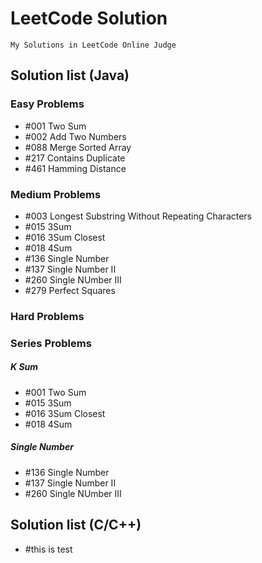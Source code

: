 # LeetCode Solution
    My Solutions in LeetCode Online Judge

## Solution list (Java)

### Easy Problems
+ #001 Two Sum
+ #002 Add Two Numbers
+ #088 Merge Sorted Array
+ #217 Contains Duplicate
+ #461 Hamming Distance


### Medium Problems
+ #003 Longest Substring Without Repeating Characters
+ #015 3Sum
+ #016 3Sum Closest
+ #018 4Sum
+ #136 Single Number
+ #137 Single Number II
+ #260 Single NUmber III
+ #279 Perfect Squares

### Hard Problems

### Series Problems
##### K Sum
+ #001 Two Sum
+ #015 3Sum
+ #016 3Sum Closest
+ #018 4Sum

##### Single Number
+ #136 Single Number
+ #137 Single Number II
+ #260 Single NUmber III


## Solution list (C/C++)

+ #this is test
